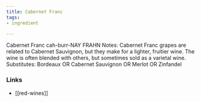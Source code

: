 ```yaml
---
title: Cabernet Franc
tags:
- ingredient

---
```

Cabernet Franc cah-burr-NAY FRAHN Notes: Cabernet Franc grapes are related to Cabernet Sauvignon, but they make for a lighter, fruitier wine. The wine is often blended with others, but sometimes sold as a varietal wine. Substitutes: Bordeaux OR Cabernet Sauvignon OR Merlot OR Zinfandel

### Links

* [[red-wines]]
